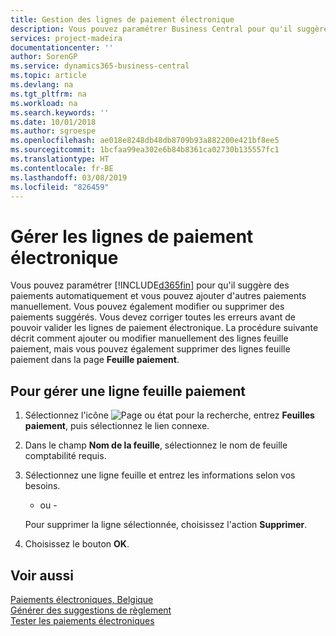 ```yaml
---
title: Gestion des lignes de paiement électronique
description: Vous pouvez paramétrer Business Central pour qu'il suggère des paiements automatiquement et vous pouvez ajouter d'autres paiements manuellement. Vous pouvez également modifier ou supprimer des paiements suggérés.
services: project-madeira
documentationcenter: ''
author: SorenGP
ms.service: dynamics365-business-central
ms.topic: article
ms.devlang: na
ms.tgt_pltfrm: na
ms.workload: na
ms.search.keywords: ''
ms.date: 10/01/2018
ms.author: sgroespe
ms.openlocfilehash: ae018e8248db48db8709b93a882200e421bf8ee5
ms.sourcegitcommit: 1bcfaa99ea302e6b84b8361ca02730b135557fc1
ms.translationtype: HT
ms.contentlocale: fr-BE
ms.lasthandoff: 03/08/2019
ms.locfileid: "826459"
---
```

# <a name="manage-electronic-payment-lines"></a>Gérer les lignes de paiement électronique
Vous pouvez paramétrer [!INCLUDE[d365fin](../../includes/d365fin_md.md)] pour qu'il suggère des paiements automatiquement et vous pouvez ajouter d'autres paiements manuellement. Vous pouvez également modifier ou supprimer des paiements suggérés. Vous devez corriger toutes les erreurs avant de pouvoir valider les lignes de paiement électronique. La procédure suivante décrit comment ajouter ou modifier manuellement des lignes feuille paiement, mais vous pouvez également supprimer des lignes feuille paiement dans la page **Feuille paiement**.  

## <a name="to-manage-a-payment-journal-line"></a>Pour gérer une ligne feuille paiement  

1.  Sélectionnez l'icône ![Page ou état pour la recherche](../../media/ui-search/search_small.png "Page ou état pour la recherche"), entrez **Feuilles paiement**, puis sélectionnez le lien connexe.  
2.  Dans le champ **Nom de la feuille**, sélectionnez le nom de feuille comptabilité requis.  
3.  Sélectionnez une ligne feuille et entrez les informations selon vos besoins.  

     - ou -  

    Pour supprimer la ligne sélectionnée, choisissez l'action **Supprimer**.  

4.  Choisissez le bouton **OK**.  

## <a name="see-also"></a>Voir aussi  
 [Paiements électroniques, Belgique](belgian-electronic-payments.md)   
 [Générer des suggestions de règlement](how-to-generate-payment-suggestions.md)   
 [Tester les paiements électroniques](how-to-test-electronic-payments.md)
